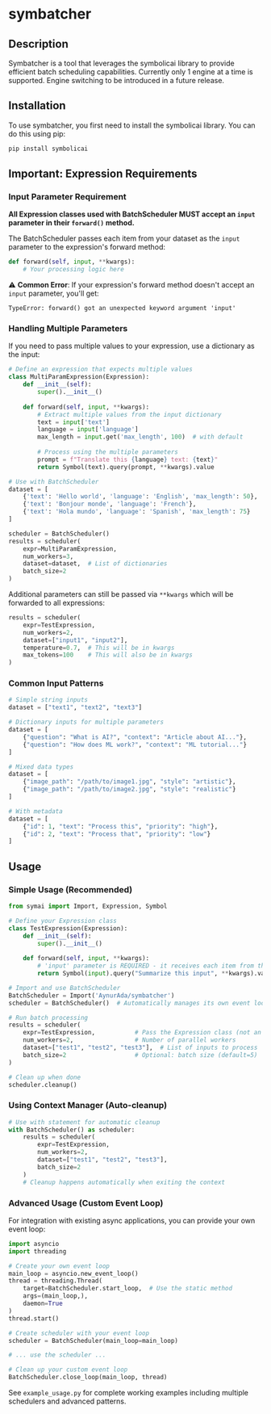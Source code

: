 # symbatcher

## Description
Symbatcher is a tool that leverages the symbolicai library to provide efficient batch scheduling capabilities.
Currently only 1 engine at a time is supported. Engine switching to be introduced in a future release.

## Installation

To use symbatcher, you first need to install the symbolicai library. You can do this using pip:

```bash
pip install symbolicai
```

## Important: Expression Requirements

### Input Parameter Requirement

**All Expression classes used with BatchScheduler MUST accept an `input` parameter in their `forward()` method.**

The BatchScheduler passes each item from your dataset as the `input` parameter to the expression's forward method:

```python
def forward(self, input, **kwargs):
    # Your processing logic here
```

⚠️ **Common Error**: If your expression's forward method doesn't accept an `input` parameter, you'll get:
```
TypeError: forward() got an unexpected keyword argument 'input'
```

### Handling Multiple Parameters

If you need to pass multiple values to your expression, use a dictionary as the input:

```python
# Define an expression that expects multiple values
class MultiParamExpression(Expression):
    def __init__(self):
        super().__init__()
    
    def forward(self, input, **kwargs):
        # Extract multiple values from the input dictionary
        text = input['text']
        language = input['language']
        max_length = input.get('max_length', 100)  # with default
        
        # Process using the multiple parameters
        prompt = f"Translate this {language} text: {text}"
        return Symbol(text).query(prompt, **kwargs).value

# Use with BatchScheduler
dataset = [
    {'text': 'Hello world', 'language': 'English', 'max_length': 50},
    {'text': 'Bonjour monde', 'language': 'French'},
    {'text': 'Hola mundo', 'language': 'Spanish', 'max_length': 75}
]

scheduler = BatchScheduler()
results = scheduler(
    expr=MultiParamExpression,
    num_workers=3,
    dataset=dataset,  # List of dictionaries
    batch_size=2
)
```

Additional parameters can still be passed via `**kwargs` which will be forwarded to all expressions:

```python
results = scheduler(
    expr=TestExpression,
    num_workers=2,
    dataset=["input1", "input2"],
    temperature=0.7,  # This will be in kwargs
    max_tokens=100    # This will also be in kwargs
)
```

### Common Input Patterns

```python
# Simple string inputs
dataset = ["text1", "text2", "text3"]

# Dictionary inputs for multiple parameters
dataset = [
    {"question": "What is AI?", "context": "Article about AI..."},
    {"question": "How does ML work?", "context": "ML tutorial..."}
]

# Mixed data types
dataset = [
    {"image_path": "/path/to/image1.jpg", "style": "artistic"},
    {"image_path": "/path/to/image2.jpg", "style": "realistic"}
]

# With metadata
dataset = [
    {"id": 1, "text": "Process this", "priority": "high"},
    {"id": 2, "text": "Process that", "priority": "low"}
]
```

## Usage

### Simple Usage (Recommended)

```python
from symai import Import, Expression, Symbol

# Define your Expression class
class TestExpression(Expression):
    def __init__(self):
        super().__init__()
    
    def forward(self, input, **kwargs):
        # 'input' parameter is REQUIRED - it receives each item from the dataset
        return Symbol(input).query("Summarize this input", **kwargs).value

# Import and use BatchScheduler
BatchScheduler = Import('AynurAda/symbatcher')
scheduler = BatchScheduler()  # Automatically manages its own event loop

# Run batch processing
results = scheduler(
    expr=TestExpression,           # Pass the Expression class (not an instance)
    num_workers=2,                 # Number of parallel workers
    dataset=["test1", "test2", "test3"],  # List of inputs to process
    batch_size=2                   # Optional: batch size (default=5)
)

# Clean up when done
scheduler.cleanup()
```

### Using Context Manager (Auto-cleanup)

```python
# Use with statement for automatic cleanup
with BatchScheduler() as scheduler:
    results = scheduler(
        expr=TestExpression,
        num_workers=2,
        dataset=["test1", "test2", "test3"],
        batch_size=2
    )
    # Cleanup happens automatically when exiting the context
```

### Advanced Usage (Custom Event Loop)

For integration with existing async applications, you can provide your own event loop:

```python
import asyncio
import threading

# Create your own event loop
main_loop = asyncio.new_event_loop()
thread = threading.Thread(
    target=BatchScheduler.start_loop,  # Use the static method
    args=(main_loop,), 
    daemon=True
)
thread.start()

# Create scheduler with your event loop
scheduler = BatchScheduler(main_loop=main_loop)

# ... use the scheduler ...

# Clean up your custom event loop
BatchScheduler.close_loop(main_loop, thread)
```

See `example_usage.py` for complete working examples including multiple schedulers and advanced patterns.



 
